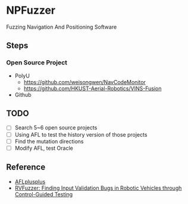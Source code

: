 # NPFuzzer

Fuzzing Navigation And Positioning Software

## Steps

### Open Source Project

- PolyU
  - https://github.com/weisongwen/NavCodeMonitor
  - https://github.com/HKUST-Aerial-Robotics/VINS-Fusion
- Github

## TODO

- [ ] Search 5~6 open source projects
- [ ] Using AFL to test the history version of those projects
- [ ] Find the mutation directions
- [ ] Modify AFL, test Oracle

## Reference

- [AFLplusplus](https://github.com/AFLplusplus/AFLplusplus)
- [RVFuzzer: Finding Input Validation Bugs in Robotic Vehicles through Control-Guided Testing](https://www.usenix.org/system/files/sec19-kim.pdf)

